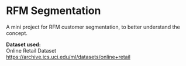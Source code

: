 # RFM Segmentation
 A mini project for RFM customer segmentation, to better understand the concept.
 
 **Dataset used:**  
 Online Retail Dataset  
 https://archive.ics.uci.edu/ml/datasets/online+retail  

